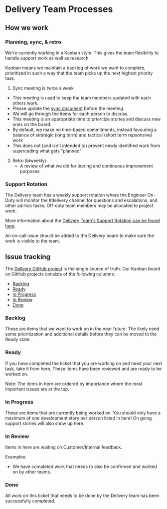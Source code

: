 # Delivery Team Processes

## How we work

### Planning, sync, & retro

We're currently working in a Kanban style. This gives the team flexibility to handle support work as well as research.

Kanban means we maintain a backlog of work we want to complete, prioritized in such a way that the team picks up the next highest priority task.

1. Sync meeting is twice a week
  - This meeting is used to keep the team members updated with each others work.
  - Please update the [sync document](https://docs.google.com/document/d/1_gKRjbZEiv8NJzF_azxEU2u8YoPttxaKNeMH0gEEYj0/edit#heading=h.1erjb6ms75la) before the meeting.
  - We will go through the items for each person to discuss.
  - This meeting is an appropriate time to prioritize stories and discuss new ones on the board.
  - By default, we make no time-based commitments, instead favouring a balance of strategic (long term) and tactical (short term repsonsive) work
  - This does not (and isn't intended to) prevent newly identified work from superceding what gets "planned"

2. Retro (biweekly)
   - A review of what we did for learing and continuous improvement purposes.


### Support Rotation

The Delivery team has a weekly support rotation where the Engineer On-Duty will monitor the #delivery channel for questions and escalations, and other ad-hoc tasks. Off-duty team members may be allocated to project work.

More information about the [Delivery Team's Support Rotation can be found here](./on-call.md).

An on-call issue should be added to the Delivery board to make sure the work is visible to the team.

## Issue tracking

The [Delivery GitHub project](https://github.com/orgs/sourcegraph/projects/290/views/1) is the single source of truth. Our Kanban board on GitHub projects consists of the following columns:

- [Backlog](#backlog)
- [Ready](#ready)
- [In Progress](#in-progress)
- [In Review](#in-review)
- [Done](#done)

### Backlog

These are items that we want to work on in the near future. The likely need some prioritization and additional details before they can be moved to the Ready state.

### Ready

If you have completed the ticket that you are working on and need your next task, take it from here. These items have been reviewed and are ready to be worked on.

Note: The items in here are ordered by importance where the most important issues are at the top.

### In Progress

These are items that are currently being worked on. You should only have a maximum of one development story per person listed in here! On going support stories will also show up here.

### In Review

Items in here are waiting on Customer/Internal feedback.

Examples:

- We have completed work that needs to also be confirmed and worked on by other teams.

### Done

All work on this ticket that needs to be done by the Delivery team has been successfully completed.

[#delivery-internal]: https://sourcegraph.slack.com/archives/C02VDNKBWDU
